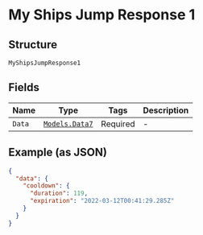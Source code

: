 
# My Ships Jump Response 1

## Structure

`MyShipsJumpResponse1`

## Fields

| Name | Type | Tags | Description |
|  --- | --- | --- | --- |
| `Data` | [`Models.Data7`](../../doc/models/data-7.md) | Required | - |

## Example (as JSON)

```json
{
  "data": {
    "cooldown": {
      "duration": 119,
      "expiration": "2022-03-12T00:41:29.285Z"
    }
  }
}
```

